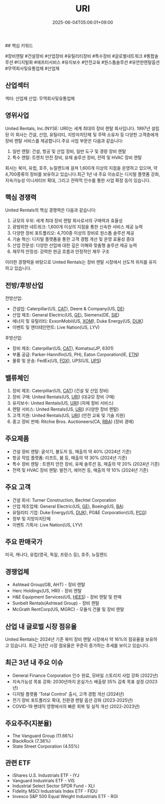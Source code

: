 ﻿---
title: "URI"
date: 2025-06-04T05:06:01+09:00
lastmod: 2025-06-04T05:06:01+09:00
type: docs
sidebar:
  open: true
weight: 917
---
<div style="display:none">
  <meta property="article:published_time" content="2025-06-03T20:06:01Z" />
  <meta property="article:modified_time" content="2025-06-03T20:06:01Z" />
</div>
## 핵심 키워드

#장비렌탈 #건설장비 #산업장비 #유틸리티장비 #특수장비 #글로벌네트워크 #통합솔루션 #디지털화  #애프터서비스 #유지보수 #안전교육 #원스톱솔루션 #유연한렌탈옵션 #무역회사및유통업체 #산업재 

## 산업섹터

섹터: 산업재
산업: 무역회사및유통업체

## 영위사업

United Rentals, Inc.(NYSE: URI)는 세계 최대의 장비 렌탈 회사입니다. 1997년 설립된 이 회사는 건설, 산업, 유틸리티, 지방자치단체 및 주택 소유자 등 다양한 고객층에게 장비 렌탈 서비스를 제공합니다.주요 사업 부문은 다음과 같습니다:

1. 일반 렌탈: 건설, 항공 및 산업 장비, 일반 도구 및 경량 장비 렌탈
2. 특수 렌탈: 트렌치 안전 장비, 유체 솔루션 장비, 전력 및 HVAC 장비 렌탈

회사는 북미, 유럽, 호주, 뉴질랜드에 걸쳐 1,600개 이상의 지점을 운영하고 있으며, 약 4,700종류의 장비를 보유하고 있습니다.최근 1년 내 주요 이슈로는 디지털 플랫폼 강화, 지속가능성 이니셔티브 확대, 그리고 전략적 인수를 통한 사업 확장 등이 있습니다.

## 핵심 경쟁력

United Rentals의 핵심 경쟁력은 다음과 같습니다:

1. 규모의 우위: 세계 최대 장비 렌탈 회사로서의 구매력과 효율성
2. 광범위한 네트워크: 1,600개 이상의 지점을 통한 신속한 서비스 제공 능력
3. 다양한 장비 포트폴리오: 4,700종 이상의 장비로 원스톱 솔루션 제공
4. 기술 혁신: 디지털 플랫폼을 통한 고객 경험 개선 및 운영 효율성 증대
5. 산업 전문성: 다양한 산업에 대한 깊은 이해와 맞춤형 솔루션 제공 능력
6. 재무적 안정성: 강력한 현금 흐름과 안정적인 재무 구조

이러한 경쟁력을 바탕으로 United Rentals는 장비 렌탈 시장에서 선도적 위치를 유지하고 있습니다.

## 전방/후방산업

전방산업:

- 건설업: Caterpillar(US, [CAT](/company-analysis/cat/)), Deere & Company(US, [DE](/company-analysis/de/))
- 산업 제조: General Electric(US, [GE](/company-analysis/ge/)), Siemens(DE, [SIE](/company-analysis/sie/))
- 에너지 및 유틸리티: ExxonMobil(US, [XOM](/company-analysis/xom/)), Duke Energy(US, [DUK](/company-analysis/duk/))
- 이벤트 및 엔터테인먼트: Live Nation(US, LYV)

후방산업:

- 장비 제조: Caterpillar(US, [CAT](/company-analysis/cat/)), Komatsu(JP, 6301)
- 부품 공급: Parker-Hannifin(US, PH), Eaton Corporation(IE, [ETN](/company-analysis/etn/))
- 물류 및 운송: FedEx(US, [FDX](/company-analysis/fdx/)), UPS(US, [UPS](/company-analysis/ups/))

## 밸류체인

1. 장비 제조: Caterpillar(US, [CAT](/company-analysis/cat/)) (건설 및 산업 장비)
2. 장비 구매: United Rentals(US, [URI](/company-analysis/uri/)) (대규모 장비 구매)
3. 유지보수: United Rentals(US, [URI](/company-analysis/uri/)) (자체 정비 서비스)
4. 렌탈 서비스: United Rentals(US, [URI](/company-analysis/uri/)) (다양한 장비 렌탈)
5. 고객 지원: United Rentals(US, [URI](/company-analysis/uri/)) (안전 교육 및 기술 지원)
6. 중고 장비 판매: Ritchie Bros. Auctioneers(CA, [RBA](/industry-study/1경제매크로3금리rba/)) (장비 경매)

## 주요제품

- 건설 장비 렌탈: 굴삭기, 불도저 등, 매출의 약 40% (2024년 기준)
- 항공 작업 플랫폼: 리프트, 붐 등, 매출의 약 30% (2024년 기준)
- 특수 장비 렌탈 : 트렌치 안전 장비, 유체 솔루션 등, 매출의 약 20% (2024년 기준)
- 전력 및 HVAC 장비 렌탈: 발전기, 에어컨 등, 매출의 약 10% (2024년 기준)

## 주요 고객

- 건설 회사: Turner Construction, Bechtel Corporation
- 산업 제조업체: General Electric(US, [GE](/company-analysis/ge/)), Boeing(US, [BA](/company-analysis/ba/))
- 유틸리티 기업: Duke Energy(US, [DUK](/company-analysis/duk/)), PG&E Corporation(US, [PCG](/company-analysis/pcg/))
- 정부 및 지방자치단체
- 이벤트 기획사: Live Nation(US, LYV)

## 주요 판매국가

미국, 캐나다, 유럽(영국, 독일, 프랑스 등), 호주, 뉴질랜드

## 경쟁업체

- Ashtead Group(GB, AHT) - 장비 렌탈
- Herc Holdings(US, HRI) - 장비 렌탈
- H&E Equipment Services(US, [HEES](/company-analysis/hees/)) - 장비 렌탈 및 판매
- Sunbelt Rentals(Ashtead Group) - 장비 렌탈
- McGrath RentCorp(US, MGRC) - 모듈식 건물 및 장비 렌탈

## 산업 내 글로벌 시장 점유율

United Rentals는 2024년 기준 북미 장비 렌탈 시장에서 약 16%의 점유율을 보유하고 있습니다. 최근 3년간 시장 점유율은 꾸준히 증가하는 추세를 보이고 있습니다.

## 최근 3년 내 주요 이슈

- General Finance Corporation 인수 완료, 모바일 스토리지 사업 강화 (2022년)
- 지속가능성 목표 강화: 2030년까지 온실가스 배출량 35% 감축 목표 설정 (2023년)
- 디지털 플랫폼 'Total Control' 출시, 고객 경험 개선 (2024년)
- 전기 장비 포트폴리오 확대, 친환경 렌탈 옵션 강화 (2023-2025년)
- COVID-19 팬데믹 영향에서의 빠른 회복 및 실적 개선 (2022-2023년)

## 주요주주(지분율)

- The Vanguard Group (11.66%)
- BlackRock (7.38%)
- State Street Corporation (4.55%)

## 관련 ETF

- iShares U.S. Industrials ETF - IYJ
- Vanguard Industrials ETF - VIS
- Industrial Select Sector SPDR Fund - XLI
- Fidelity MSCI Industrials Index ETF - FIDU
- Invesco S&P 500 Equal Weight Industrials ETF - RGI
